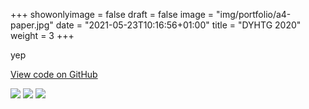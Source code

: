 +++
showonlyimage = false
draft = false
image = "img/portfolio/a4-paper.jpg"
date = "2021-05-23T10:16:56+01:00"
title = "DYHTG 2020"
weight = 3
+++

yep
<!--more-->

[View code on GitHub](https://github.com/jovanneste/MCMCDecrypter)

[![](https://img.shields.io/badge/Python-white?logo=Python)](#)
[![](https://img.shields.io/badge/Jupyter-white?logo=Jupyter)](#) 
[![](https://img.shields.io/badge/PyTorch-white?logo=pytorch)](#)